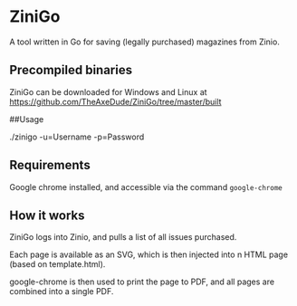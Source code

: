 # ZiniGo

A tool written in Go for saving (legally purchased) magazines from Zinio. 

## Precompiled binaries

ZiniGo can be downloaded for Windows and Linux at https://github.com/TheAxeDude/ZiniGo/tree/master/built

##Usage

./zinigo -u=Username -p=Password

## Requirements
Google chrome installed, and accessible via the command `google-chrome`

## How it works
ZiniGo logs into Zinio, and pulls a list of all issues purchased. 

Each page is available as an SVG, which is then injected into n HTML page (based on template.html).

google-chrome is then used to print the page to PDF, and all pages are combined into a single PDF.

